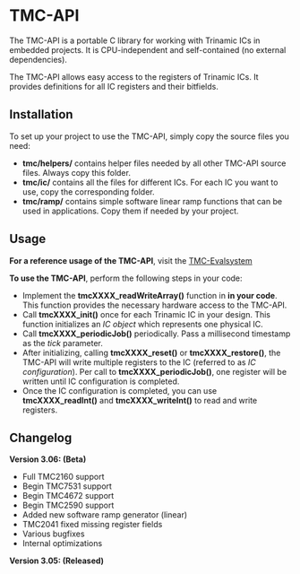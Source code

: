 # TMC-API

The TMC-API is a portable C library for working with Trinamic ICs in embedded projects.
It is CPU-independent and self-contained (no external dependencies).

The TMC-API allows easy access to the registers of Trinamic ICs. It provides definitions for all IC
registers and their bitfields.

## Installation
To set up your project to use the TMC-API, simply copy the source files you need:
- **tmc/helpers/** contains helper files needed by all other TMC-API source files. Always copy this folder.
- **tmc/ic/** contains all the files for different ICs. For each IC you want to use, copy the corresponding folder.
- **tmc/ramp/** contains simple software linear ramp functions that can be used in applications. Copy them if needed by your project.

## Usage
**For a reference usage of the TMC-API**, visit the [TMC-Evalsystem](https://github.com/trinamic/TMC-EvalSystem)

**To use the TMC-API**, perform the following steps in your code:
- Implement the **tmcXXXX_readWriteArray()** function in **in your code**. This function provides the necessary hardware access to the TMC-API.
- Call **tmcXXXX_init()** once for each Trinamic IC in your design. This function initializes an *IC object* which represents one physical IC.
- Call **tmcXXXX_periodicJob()** periodically. Pass a millisecond timestamp as the *tick* parameter.
- After initializing, calling **tmcXXXX_reset()** or **tmcXXXX_restore()**, the TMC-API will write multiple registers to the IC (referred to as *IC configuration*). Per call to **tmcXXXX_periodicJob()**, one register will be written until IC configuration is completed.
- Once the IC configuration is completed, you can use **tmcXXXX_readInt()** and **tmcXXXX_writeInt()** to read and write registers.

## Changelog
**Version 3.06: (Beta)**
- Full TMC2160 support
- Begin TMC7531 support
- Begin TMC4672 support
- Begin TMC2590 support
- Added new software ramp generator (linear)
- TMC2041 fixed missing register fields
- Various bugfixes
- Internal optimizations

**Version 3.05: (Released)**

